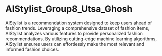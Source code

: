 # AIStylist_Group8_Utsa_Ghosh

AIStylist is a recommendation system designed to keep users ahead of fashion trends. Leveraging a comprehensive dataset of fashion items, AIStylist analyzes various features to provide personalized fashion recommendations. By utilizing cutting-edge machine learning algorithms, AIStylist ensures users can effortlessly make the most relevant and informed fashion choices.
